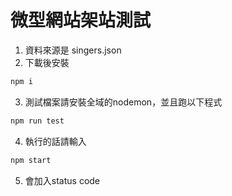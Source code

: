 # 微型網站架站測試

1. 資料來源是 singers.json
2. 下載後安裝
<!-- 三個點包起來通常是包程式碼 -->
```bash
npm i
```
3. 測試檔案請安裝全域的nodemon，並且跑以下程式
```bash
npm run test
```
4. 執行的話請輸入
```bash
npm start
```
5. 會加入status code